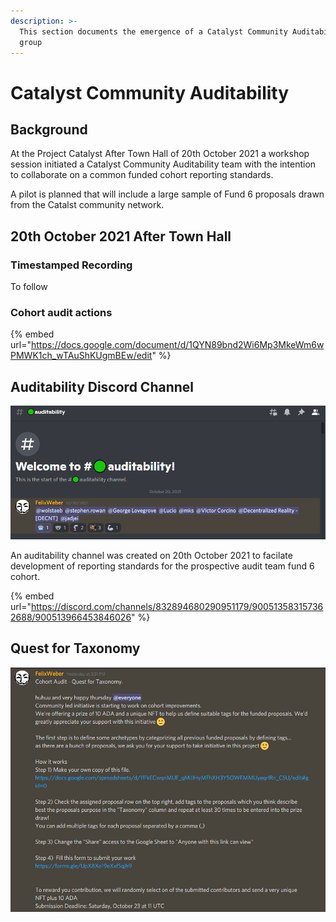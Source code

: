 ```yaml
---
description: >-
  This section documents the emergence of a Catalyst Community Auditability
  group
---
```


# Catalyst Community Auditability

## Background

At the Project Catalyst After Town Hall of 20th October 2021 a workshop session initiated a Catalyst Community Auditability team with the intention to collaborate on a common funded cohort reporting standards.

A pilot is planned that will include a large sample of Fund 6 proposals drawn from the Catalst community network.

## 20th October 2021 After Town Hall

### Timestamped Recording

To follow

### Cohort audit actions

{% embed url="https://docs.google.com/document/d/1QYN89bnd2Wi6Mp3MkeWm6wPMWK1ch_wTAuShKUgmBEw/edit" %}

## &#x20;Auditability Discord Channel

![Welcome to #auditability ](../.gitbook/assets/2021-10-22.png)

An auditability channel was created on 20th October 2021 to facilate development of reporting standards for the prospective audit team fund 6 cohort.

{% embed url="https://discord.com/channels/832894680290951179/900513583157362688/900513966453846026" %}

## **Quest for Taxonomy**

![Co](<../.gitbook/assets/2021-10-22 (1).png>)
